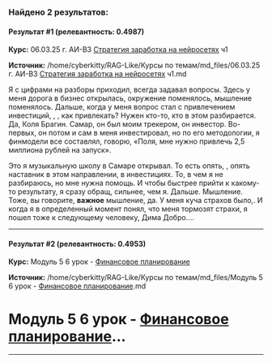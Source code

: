 ### Найдено 2 результатов:

#### Результат #1 (релевантность: 0.4987)
**Курс:** 06.03.25 г. АИ-В3 [Стратегия заработка на нейросетях](https://ocifrolog.ru/teach/control/lesson/view/id/339428560) ч1

**Источник:** /home/cyberkitty/RAG-Like/Курсы по темам/md_files/06.03.25 г. АИ-В3 [Стратегия заработка на нейросетях](https://ocifrolog.ru/teach/control/lesson/view/id/339428560) ч1.md

Я с цифрами на разборы приходил, всегда задавал вопросы. Здесь у меня дорога в бизнес открылась, окружение поменялось, мышление поменялось. Дальше, когда у меня вопрос стал с привлечением инвестиций, , , как привлекать? Нужен кто-то, кто в этом разбирается. Да, Коля Брагин. Самар, он был моим трекером, он инвестор. Во-первых, он потом и сам в меня инвестировал, но по его методологии, я финмодели все составлял, говорю, «Поля, мне нужно привлечь 2,5 миллиона рублей на запуск».

Это я музыкальную школу в Самаре открывал. То есть опять, , опять наставник в этом направлении, в инвестициях. То, в чем я не разбираюсь, но мне нужна помощь. И чтобы быстрее прийти к какому-то результату, я сразу обращ, сильнее, чем я. Дальше. Мышление. Тоже, вы говорите, **важное** мышление, да. У меня куча страхов было,. И когда я в определенный момент понял, что меня тормозят страхи, я пошел тоже к следующему человеку, Дима Добро....

---

#### Результат #2 (релевантность: 0.4953)
**Курс:** Модуль 5 6 урок - [Финансовое планирование](https://ocifrolog.ru/teach/control/lesson/view/id/247728893)

**Источник:** /home/cyberkitty/RAG-Like/Курсы по темам/md_files/Модуль 5 6 урок - [Финансовое планирование](https://ocifrolog.ru/teach/control/lesson/view/id/247728893).md

# Модуль 5 6 урок - [Финансовое планирование](https://ocifrolog.ru/teach/control/lesson/view/id/247728893)...

---

